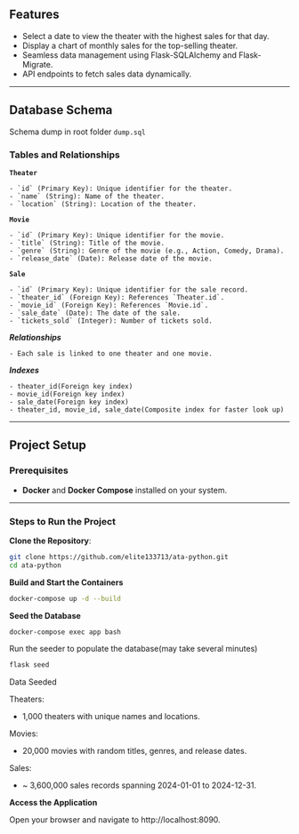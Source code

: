 ## **Features**

- Select a date to view the theater with the highest sales for that day.
- Display a chart of monthly sales for the top-selling theater.
- Seamless data management using Flask-SQLAlchemy and Flask-Migrate.
- API endpoints to fetch sales data dynamically.

---

## **Database Schema**

Schema dump in root folder `dump.sql`

### Tables and Relationships

**`Theater`**

    - `id` (Primary Key): Unique identifier for the theater.
    - `name` (String): Name of the theater.
    - `location` (String): Location of the theater.

**`Movie`**

    - `id` (Primary Key): Unique identifier for the movie.
    - `title` (String): Title of the movie.
    - `genre` (String): Genre of the movie (e.g., Action, Comedy, Drama).
    - `release_date` (Date): Release date of the movie.

**`Sale`**

    - `id` (Primary Key): Unique identifier for the sale record.
    - `theater_id` (Foreign Key): References `Theater.id`.
    - `movie_id` (Foreign Key): References `Movie.id`.
    - `sale_date` (Date): The date of the sale.
    - `tickets_sold` (Integer): Number of tickets sold.
***Relationships***

    - Each sale is linked to one theater and one movie.

***Indexes***

    - theater_id(Foreign key index)
    - movie_id(Foreign key index)
    - sale_date(Foreign key index)
    - theater_id, movie_id, sale_date(Composite index for faster look up)

---

## **Project Setup**

### Prerequisites

- **Docker** and **Docker Compose** installed on your system.

---

### Steps to Run the Project

**Clone the Repository**:

```bash
git clone https://github.com/elite133713/ata-python.git
cd ata-python
```

**Build and Start the Containers**
```bash
docker-compose up -d --build
```

**Seed the Database**
```bash
docker-compose exec app bash
```

Run the seeder to populate the database(may take several minutes)
```bash
flask seed
```
Data Seeded

Theaters:
* 1,000 theaters with unique names and locations.

Movies:
* 20,000 movies with random titles, genres, and release dates.

Sales:
* ~ 3,600,000 sales records spanning 2024-01-01 to 2024-12-31.

**Access the Application**

Open your browser and navigate to http://localhost:8090.
